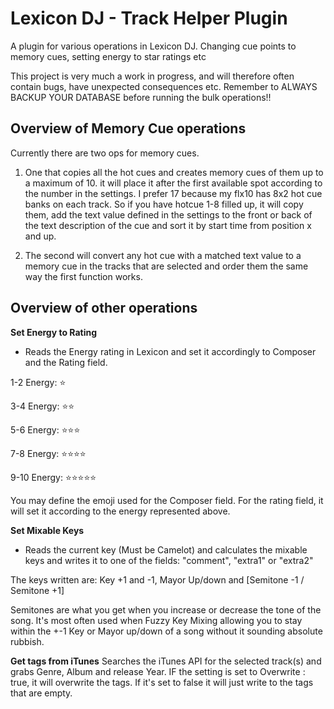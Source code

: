 # Lexicon DJ - Track Helper Plugin

A plugin for various operations in Lexicon DJ. Changing cue points to memory cues, setting energy to star ratings etc

This project is very much a work in progress, and will therefore often contain bugs, have unexpected consequences etc.
Remember to ALWAYS BACKUP YOUR DATABASE before running the bulk operations!!

## Overview of Memory Cue operations

Currently there are two ops for memory cues. 
1. One that copies all the hot cues and creates memory cues of them up to a maximum of 10. it will place it after the first available spot according to the number in the settings. I prefer 17 because my flx10 has 8x2 hot cue banks on each track.
So if you have hotcue 1-8 filled up, it will copy them, add the text value defined in the settings to the front or back of the text description of the cue and sort it by start time from position x and up.

2. The second will convert any hot cue with a matched text value to a memory cue in the tracks that are selected and order them the same way the first function works.

## Overview of other operations

**Set Energy to Rating**
- Reads the Energy rating in Lexicon and set it accordingly to Composer and the Rating field. 

 1-2 Energy: ⭐

 3-4 Energy: ⭐⭐

 5-6 Energy: ⭐⭐⭐

 7-8 Energy: ⭐⭐⭐⭐

9-10 Energy: ⭐⭐⭐⭐⭐


You may define the emoji used for the Composer field. For the rating field, it will set it according to the energy represented above.

**Set Mixable Keys**
- Reads the current key (Must be Camelot) and calculates the mixable keys and writes it to one of the fields: "comment", "extra1" or "extra2"

The keys written are: Key +1 and -1, Mayor Up/down and [Semitone -1 / Semitone +1]

Semitones are what you get when you increase or decrease the tone of the song. It's most often used when Fuzzy Key Mixing allowing you to stay within the +-1 Key or Mayor up/down of a song without it sounding absolute rubbish.

**Get tags from iTunes**
Searches the iTunes API for the selected track(s) and grabs Genre, Album and release Year. IF the setting is set to Overwrite : true, it will overwrite the tags. If it's set to false it will just write to the tags that are empty.
